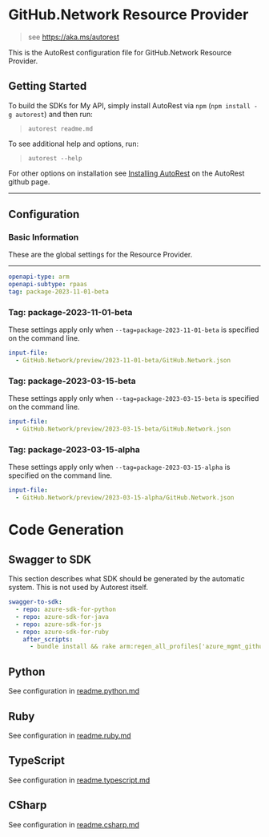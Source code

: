 # GitHub.Network Resource Provider

> see https://aka.ms/autorest

This is the AutoRest configuration file for GitHub.Network Resource Provider.

## Getting Started

To build the SDKs for My API, simply install AutoRest via `npm` (`npm install -g autorest`) and then run:

> `autorest readme.md`

To see additional help and options, run:

> `autorest --help`

For other options on installation see [Installing AutoRest](https://aka.ms/autorest/install) on the AutoRest github page.

---

## Configuration

### Basic Information

These are the global settings for the Resource Provider.

---

```yaml
openapi-type: arm
openapi-subtype: rpaas
tag: package-2023-11-01-beta
```

### Tag: package-2023-11-01-beta

These settings apply only when `--tag=package-2023-11-01-beta` is specified on the command line.

```yaml $(tag) == 'package-2023-11-01-beta'
input-file:
  - GitHub.Network/preview/2023-11-01-beta/GitHub.Network.json
```

### Tag: package-2023-03-15-beta

These settings apply only when `--tag=package-2023-03-15-beta` is specified on the command line.

```yaml $(tag) == 'package-2023-03-15-beta'
input-file:
  - GitHub.Network/preview/2023-03-15-beta/GitHub.Network.json
```

### Tag: package-2023-03-15-alpha

These settings apply only when `--tag=package-2023-03-15-alpha` is specified on the command line.

```yaml $(tag) == 'package-2023-03-15-alpha'
input-file:
  - GitHub.Network/preview/2023-03-15-alpha/GitHub.Network.json
```

# Code Generation

## Swagger to SDK

This section describes what SDK should be generated by the automatic system.
This is not used by Autorest itself.

```yaml $(swagger-to-sdk)
swagger-to-sdk:
  - repo: azure-sdk-for-python
  - repo: azure-sdk-for-java
  - repo: azure-sdk-for-js
  - repo: azure-sdk-for-ruby
    after_scripts:
      - bundle install && rake arm:regen_all_profiles['azure_mgmt_github_network']
```

## Python

See configuration in [readme.python.md](./readme.python.md)

## Ruby

See configuration in [readme.ruby.md](./readme.ruby.md)

## TypeScript

See configuration in [readme.typescript.md](./readme.typescript.md)

## CSharp

See configuration in [readme.csharp.md](./readme.csharp.md)
